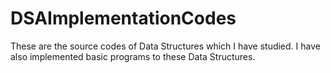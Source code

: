 # DSAImplementationCodes
These are the source codes of Data Structures which I have studied.
I have also implemented basic programs to these Data Structures.
